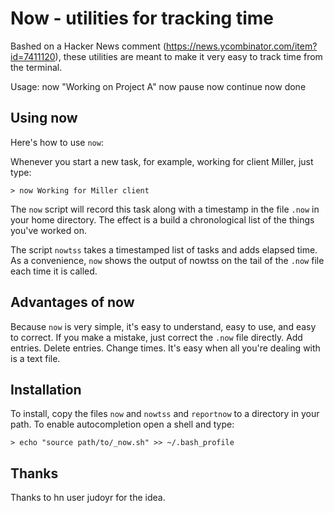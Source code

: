Now  - utilities for tracking time
=

Bashed on a Hacker News comment (<https://news.ycombinator.com/item?id=7411120>), these utilities are meant to make it very easy to track time from the terminal.

Usage:
  now "Working on Project A"
  now pause
  now continue
  now done

Using now
-----------

Here's how to use `now`:

Whenever you start a new task, for example, working for client Miller, just type:

    > now Working for Miller client

The `now` script will record this task along with a timestamp in the file `.now` in your home directory. The effect is a build a chronological list of the things you've worked on.

The script `nowtss` takes a timestamped list of tasks and adds elapsed time. As a convenience, `now` shows the output of nowtss on the tail of the `.now` file each time it is called.

Advantages of now
---------------

Because `now` is very simple, it's easy to understand, easy to use, and easy to correct. If you make a mistake, just correct the `.now` file directly. Add entries. Delete entries. Change times. It's easy when all you're dealing with is a text file.

Installation
---

To install, copy the files `now` and `nowtss` and `reportnow` to a directory in your path.
To enable autocompletion open a shell and type:

    > echo "source path/to/_now.sh" >> ~/.bash_profile

Thanks
------

Thanks to hn user judoyr for the idea. 

